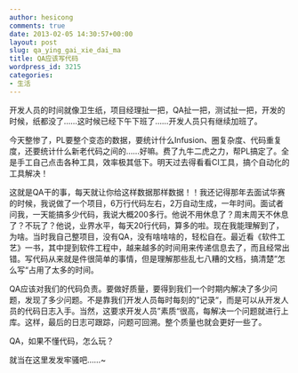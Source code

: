 ```yaml
---
author: hesicong
comments: true
date: 2013-02-05 14:30:57+00:00
layout: post
slug: qa_ying_gai_xie_dai_ma
title: QA应该写代码
wordpress_id: 3215
categories:
- 生活
---
```


开发人员的时间就像卫生纸，项目经理扯一把，QA扯一把，测试扯一把，开发的时候，纸都没了……这时候已经下午下班了……开发人员只有继续加班了。

今天整惨了，PL要整个变态的数据，要统计什么Infusion、圈复杂度、代码重复度，还要统计什么新老代码之间的……好嘛。费了九牛二虎之力，帮PL搞定了。全是手工自己点击各种工具，效率极其低下。明天过去得看看CI工具，搞个自动化的工具解决！

这就是QA干的事，每天就让你给这样数据那样数据！！我还记得那年去面试华赛的时候，我说做了一个项目，6万行代码左右，2万自动生成，一年时间。面试者问我，一天能搞多少代码，我说大概200多行。他说不用休息了？周末周天不休息了？不玩了？他说，业界水平，每天20行代码，算多的啦。现在我能理解到了，为啥。当时我自己整项目，没有QA，没有啥啥啥的，轻松自在。最近看《软件工艺》一书，其中提到软件工程中，越来越多的时间用来传递信息去了，而且经常出错。写代码从来就是件很简单的事情，但是理解那些乱七八糟的文档，搞清楚”怎么写“占用了太多的时间。

QA应该对我们的代码负责。要做好质量，要得到我们一个时期内解决了多少问题，发现了多少问题。不是靠我们开发人员每时每刻的”记录“，而是可以从开发人员的代码日志入手。当然，这要求开发人员”素质“很高，每解决一个问题就进行上库。这样，最后的日志可跟踪，问题可回溯。整个质量也就会更好一些了。

QA，如果不懂代码，怎么玩？

就当在这里发发牢骚吧……~
